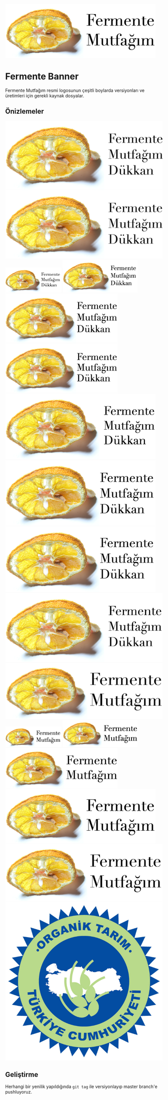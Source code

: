 ![Fermente Mutfağım](https://github.com/fermentemutfagim/fermente-banner/blob/master/mutfak-480_172.png?raw=true)

# Fermente Banner

Fermente Mutfağım resmi logosunun çeşitli boylarda versiyonları ve üretimleri
için gerekli kaynak dosyalar.

## Önizlemeler

![preview image](dukkan-1220_530.png)
![preview image](dukkan-1612_700.png)
![preview image](dukkan-180_79.png)
![preview image](dukkan-240_105.png)
![preview image](dukkan-360_157.png)
![preview image](dukkan-360_157_v2.png)
![preview image](dukkan-480_209.png)
![preview image](dukkan-480_209_v2.png)
![preview image](dukkan-480_209_v3.png)
![preview image](dukkan-720_313.png)
![preview image](mutfak-1220_437.png)
![preview image](mutfak-180_65.png)
![preview image](mutfak-240_86.png)
![preview image](mutfak-360_129.png)
![preview image](mutfak-480_172.png)
![preview image](mutfak-720_258.png)
![preview image](organiktarim.jpg)

## Geliştirme

Herhangi bir yenilik yapıldığında `git tag` ile versiyonlayıp master branch'e
pushluyoruz.
